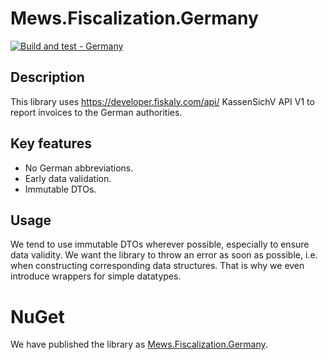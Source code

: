 # Mews.Fiscalization.Germany
[![Build and test - Germany](https://github.com/MewsSystems/fiscalizations/actions/workflows/build-and-test-germany.yml/badge.svg)](https://github.com/MewsSystems/fiscalizations/actions/workflows/build-and-test-germany.yml)

## Description
This library uses https://developer.fiskaly.com/api/ KassenSichV API V1 to report invoices to the German authorities.

## Key features
- No German abbreviations.
- Early data validation.
- Immutable DTOs.

## Usage
We tend to use immutable DTOs wherever possible, especially to ensure data validity.
We want the library to throw an error as soon as possible, i.e. when constructing corresponding data structures.
That is why we even introduce wrappers for simple datatypes.

# NuGet

We have published the library as [Mews.Fiscalization.Germany](https://www.nuget.org/packages/Mews.Fiscalization.Germany/).
